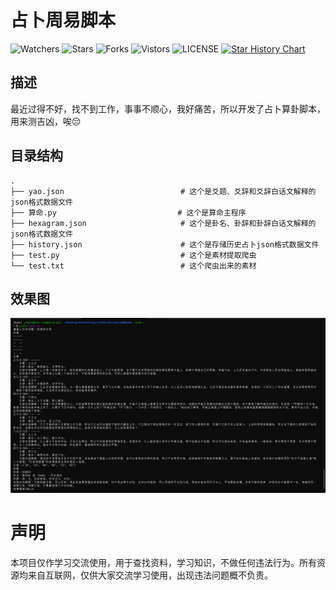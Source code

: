 # 占卜周易脚本 
![Watchers](https://img.shields.io/github/watchers/20241204/DivinationMaster) ![Stars](https://img.shields.io/github/stars/20241204/DivinationMaster) ![Forks](https://img.shields.io/github/forks/20241204/DivinationMaster) ![Vistors](https://visitor-badge.laobi.icu/badge?page_id=20241204.DivinationMaster) ![LICENSE](https://img.shields.io/badge/license-CC%20BY--SA%204.0-green.svg)
<a href="https://star-history.com/#20241204/DivinationMaster&Date">
  <picture>
    <source media="(prefers-color-scheme: dark)" srcset="https://api.star-history.com/svg?repos=20241204/DivinationMaster&type=Date&theme=dark" />
    <source media="(prefers-color-scheme: light)" srcset="https://api.star-history.com/svg?repos=20241204/DivinationMaster&type=Date" />
    <img alt="Star History Chart" src="https://api.star-history.com/svg?repos=20241204/DivinationMaster&type=Date" />
  </picture>
</a>

## 描述
最近过得不好，找不到工作，事事不顺心，我好痛苦，所以开发了占卜算卦脚本，用来测吉凶，唉😔

## 目录结构  

    .
    ├── yao.json                          # 这个是爻题、爻辞和爻辞白话文解释的json格式数据文件  
    ├── 算命.py                           # 这个是算命主程序  
    ├── hexagram.json                     # 这个是卦名、卦辞和卦辞白话文解释的json格式数据文件   
    ├── history.json                      # 这个是存储历史占卜json格式数据文件   
    ├── test.py                           # 这个是素材提取爬虫  
    └── test.txt                          # 这个爬虫出来的素材  

## 效果图
![image](assets/0.png)

# 声明
本项目仅作学习交流使用，用于查找资料，学习知识，不做任何违法行为。所有资源均来自互联网，仅供大家交流学习使用，出现违法问题概不负责。
